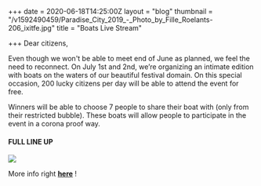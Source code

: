 +++
date = 2020-06-18T14:25:00Z
layout = "blog"
thumbnail = "/v1592490459/Paradise_City_2019_-_Photo_by_Fille_Roelants-206_ixitfe.jpg"
title = "Boats Live Stream"

+++
Dear citizens,

Even though we won't be able to meet end of June as planned, we feel the need to reconnect. On July 1st and 2nd, we’re organizing an intimate edition with boats on the waters of our beautiful festival domain. On this special occasion, 200 lucky citizens per day will be able to attend the event for free.

Winners will be able to choose 7 people to share their boat with (only from their restricted bubble). These boats will allow people to participate in the event in a corona proof way.

#### **FULL LINE UP**

![](https://res.cloudinary.com/dxswtxauo/image/upload/w_1000/f_auto/v1592482849/artistsboats_qwzc0k.jpg)

More info right [**here**](https://paradisecity.be/boats-live-stream/) !
